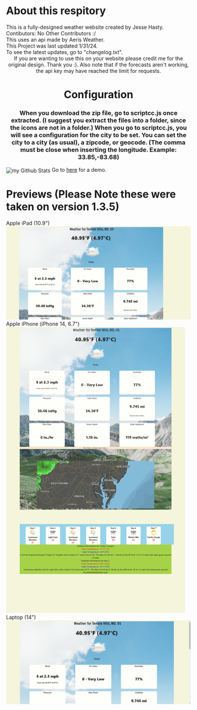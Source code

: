 <h1 class="title">About this respitory</h1>
  <div class="info">This is a fully-designed weather website created by Jesse Hasty.</div>
  <div class="contibutors">
    Contibutors: 
    No Other Contributors :/</div> 
  <div class="info">This uses an api made by Aeris Weather.</div>
  <div class="info">This Project was last updated 1/31/24.</div>
  <div class="info">To see the latest updates, go to "changelog.txt".</div>
  <div align="center">If you are wanting to use this on your website please credit me for the original design. Thank you :). Also note that if the forecasts aren't working, the api key may have reached the limit for requests.</div>
   <div align="center">
     <h1>Configuration </h1>
     <h3>When you download the zip file, go to scriptcc.js once extracted. (I suggest you extract the files into a folder, since the icons are not in a folder.) When you go to scriptcc.js, you will see a configuration for the city to be set. You can set the city to a city (as usual), a zipcode, or geocode. (The comma must be close when inserting the longitude. Example: 33.85,-83.68)</h3>
   </div>
<img align="center" src="https://github-readme-stats.vercel.app/api?username=JesseWx2011&include_all_commits=true&count_private=true&show_icons=true&line_height=20&title_color=2B5BBD&icon_color=1124BB&text_color=A1A1A1&bg_color=0,000001,130F40" alt="my Github Stats"/>
Go to <a href="https://drive.google.com/file/d/1Wft1JEjsMZ_UdUvqwI4yiDK1jXy4fm_-/view">here</a> for a demo. 

<h1>Previews (Please Note these were taken on version 1.3.5)</h1>
Apple iPad (10.9")
<img src="Apple iPad 10.9 inch.png"></img>
Apple iPhone (iPhone 14, 6.7")
<img src="Apple iPhone (iPhone 14) 6.7 inch.png"></img>
Laptop (14")
<img src="Laptop (14 inch).png"></img>
